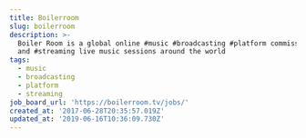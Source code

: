 ```yaml
---
title: Boilerroom
slug: boilerroom
description: >-
  Boiler Room is a global online #music #broadcasting #platform commissioning
  and #streaming live music sessions around the world
tags:
  - music
  - broadcasting
  - platform
  - streaming
job_board_url: 'https://boilerroom.tv/jobs/'
created_at: '2017-06-28T20:35:57.019Z'
updated_at: '2019-06-16T10:36:09.730Z'
---
```


